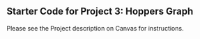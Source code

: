 ## Starter Code for Project 3: Hoppers Graph
Please see the Project description on Canvas for instructions.  
